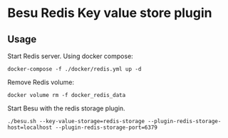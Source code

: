 # Besu Redis Key value store plugin

## Usage

Start Redis server.
Using docker compose:
```shell script
docker-compose -f ./docker/redis.yml up -d
```
Remove Redis volume:
```shell script
docker volume rm -f docker_redis_data
```

Start Besu with the redis storage plugin.
```shell script
./besu.sh --key-value-storage=redis-storage --plugin-redis-storage-host=localhost --plugin-redis-storage-port=6379
```
